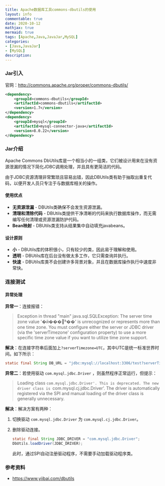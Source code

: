 ```yaml
---
title: Apache数据库工具commons-dbutils的使用
layout: info
commentable: true
date: 2020-10-12
mathjax: true
mermaid: true
tags: [Apache,Java,JavaJar,MySQL]
categories: 
- [Java,JavaJar]
- [MySQL]
description: 
---
```


### Jar引入

官网：http://commons.apache.org/proper/commons-dbutils/

```xml
<dependency>
    <groupId>commons-dbutils</groupId>
    <artifactId>commons-dbutils</artifactId>
    <version>1.7</version>
</dependency>
<dependency>
    <groupId>mysql</groupId>
    <artifactId>mysql-connector-java</artifactId>
    <version>8.0.22</version>
</dependency>
```

### Jar介绍

Apache Commons DbUtils库是一个相当小的一组类，它们被设计用来在没有资源泄漏的情况下简化JDBC调用处理，并且具有更简洁的代码。

由于JDBC资源清理非常繁琐且容易出错，因此DBUtils类有助于抽取出重复代码，以便开发人员只专注于与数据库相关的操作。

<!--more-->

#### 使用优点

- **无资源泄漏** - DBUtils类确保不会发生资源泄漏。
- **清理和清除代码** - DBUtils类提供干净清晰的代码来执行数据库操作，而无需编写任何清理或资源泄漏防护代码。
- **Bean映射** - DBUtils类支持从结果集中自动填充javabeans。

#### 设计原则

- **小** - DBUtils库的体积很小，只有较少的类，因此易于理解和使用。
- **透明** - DBUtils库在后台没有做太多工作，它只需查询并执行。
- **快速** - DBUtils库类不会创建许多背景对象，并且在数据库操作执行中速度非常快。

### 连接测试

#### 异常处理

**异常一**：连接报错：

> Exception in thread "main" java.sql.SQLException: The server time zone value '�й���׼ʱ��' is unrecognized or represents more than one time zone. You must configure either the server or JDBC driver (via the 'serverTimezone' configuration property) to use a more specific time zone value if you want to utilize time zone support.

**解决**：在连接字符串后面加上`?serverTimezone=UTC`，其中UTC是统一标准世界时间。如下所示：

```java
static final String DB_URL = "jdbc:mysql://localhost:3306/test?serverTimezone=UTC";
```

**异常二**：若使用驱动 `com.mysql.jdbc.Driver` ，则虽然程序正常运行，但提示：

> Loading class `com.mysql.jdbc.Driver'. This is deprecated. The new driver class is `com.mysql.cj.jdbc.Driver'. The driver is automatically registered via the SPI and manual loading of the driver class is generally unnecessary.

**解决**：解决方案有两种：

1. 切换驱动 `com.mysql.jdbc.Driver` 为 `com.mysql.cj.jdbc.Driver`。

2. 删除驱动连接。

   ```java
   static final String JDBC_DRIVER = "com.mysql.jdbc.Driver";
   DbUtils.loadDriver(JDBC_DRIVER);
   ```

   此时，通过SPI自动注册驱动程序，不需要手动加载驱动程序类。

### 参考资料

- https://www.yiibai.com/dbutils